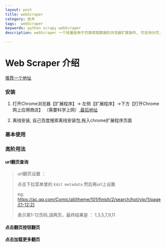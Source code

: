```yaml
---
layout: post
title: webScraper
category: 技术
tags:  webScraper 
keywords: python scrapy webScraper 
description: webScraper 一个轻量级用于页面爬取数据的浏览器扩展插件, 可支持分页，跳转等方式爬取,导出为 .csv格式的文件

---
```


# Web Scraper 介绍 

>  
>
> 

[推荐一个地址]()



### 安装

1. 打开Chrome浏览器【扩展程序】-> 左侧【扩展程序】->下方【打开Chrome网上应用商店】 （需要科学上网）,[最后地址](https://chrome.google.com/webstore/search/web%20scraper?hl=zh-CN)

2. 离线安装, 自己百度搜索离线安装包,拖入chrome扩展程序页面

   

### 基本使用









### 高阶用法



#### url翻页查询

> url翻页设置  ：
>
> 点击下拉菜单里的 `Edit metadata`  然后再url上设置
>
> eg: https://ac.qq.com/Comic/all/theme/101/finish/2/search/hot/vip/1/page/[1-12:2]
>
> 表示第1-12页码,调两页，最终结果是 ： 1,3,5,7,9,11

#### 点击翻页按钮翻页



#### 点击加载更多翻页



